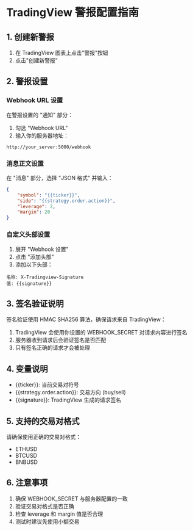 # TradingView 警报配置指南

## 1. 创建新警报

1. 在 TradingView 图表上点击"警报"按钮
2. 点击"创建新警报"

## 2. 警报设置

### Webhook URL 设置
在警报设置的 "通知" 部分：
1. 勾选 "Webhook URL"
2. 输入你的服务器地址：
```
http://your_server:5000/webhook
```

### 消息正文设置
在 "消息" 部分，选择 "JSON 格式" 并输入：
```json
{
    "symbol": "{{ticker}}",
    "side": "{{strategy.order.action}}",
    "leverage": 2,
    "margin": 20
}
```

### 自定义头部设置
1. 展开 "Webhook 设置"
2. 点击 "添加头部"
3. 添加以下头部：
```
名称: X-Tradingview-Signature
值: {{signature}}
```

## 3. 签名验证说明

签名验证使用 HMAC SHA256 算法，确保请求来自 TradingView：

1. TradingView 会使用你设置的 WEBHOOK_SECRET 对请求内容进行签名
2. 服务器收到请求后会验证签名是否匹配
3. 只有签名正确的请求才会被处理

## 4. 变量说明

- {{ticker}}: 当前交易对符号
- {{strategy.order.action}}: 交易方向 (buy/sell)
- {{signature}}: TradingView 生成的请求签名

## 5. 支持的交易对格式

请确保使用正确的交易对格式：
- ETHUSD
- BTCUSD
- BNBUSD

## 6. 注意事项

1. 确保 WEBHOOK_SECRET 与服务器配置的一致
2. 验证交易对格式是否正确
3. 检查 leverage 和 margin 值是否合理
4. 测试时建议先使用小额交易